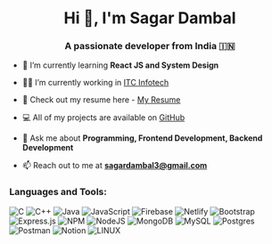 <h1 align="center">Hi 👋, I'm Sagar Dambal</h1>
<h3 align="center">A passionate developer from India 🇮🇳 </h3>

<!-- <p align="left"> <img src="https://komarev.com/ghpvc/?username=chandansgowda&label=Profile%20views&color=0e75b6&style=flat" alt="chandansgowda" /> </p> -->

- 🌱 I’m currently learning **React JS and System Design**

- 👨‍💻 I’m currently working in [ITC Infotech](https://www.itcinfotech.com/)

- 📑 Check out my resume here - [My Resume](https://drive.google.com/file/d/1Eoa_2pHYyJLPQPMCSkMiTyAUHdPuY7CT/view?usp=sharing)

- 💻 All of my projects are available on [GitHub](https://github.com/Sagar-Dambal3)
<!-- - 📽️ I regularly upload videos on  [My Youtube  Channel](https://www.youtube.com/channel/UCXsJfVdrjqJUj6W291InuTg) -->
- 💬 Ask me about **Programming, Frontend Development, Backend Development**

- 📫 Reach out to me at **sagardambal3@gmail.com**

<h3 align="left">Languages and Tools:</h3>


![C](https://img.shields.io/badge/c-%2300599C.svg?style=flat&logo=c&logoColor=white) ![C++](https://img.shields.io/badge/c++-%2300599C.svg?style=flat&logo=c%2B%2B&logoColor=white) ![Java]() ![JavaScript](https://img.shields.io/badge/javascript-%23323330.svg?style=flat&logo=javascript&logoColor=%23F7DF1E) ![Firebase](https://img.shields.io/badge/firebase-%23039BE5.svg?style=flat&logo=firebase) ![Netlify](https://img.shields.io/badge/netlify-%23000000.svg?style=flat&logo=netlify&logoColor=#00C7B7) ![Bootstrap](https://img.shields.io/badge/bootstrap-%23563D7C.svg?style=flat&logo=bootstrap&logoColor=white) ![Express.js](https://img.shields.io/badge/express.js-%23404d59.svg?style=flat&logo=express&logoColor=%2361DAFB) ![NPM](https://img.shields.io/badge/NPM-%23000000.svg?style=flat&logo=npm&logoColor=white) ![NodeJS](https://img.shields.io/badge/node.js-6DA55F?style=flat&logo=node.js&logoColor=white) ![MongoDB](https://img.shields.io/badge/MongoDB-%234ea94b.svg?style=flat&logo=mongodb&logoColor=white) ![MySQL](https://img.shields.io/badge/mysql-%2300f.svg?style=flat&logo=mysql&logoColor=white) ![Postgres](https://img.shields.io/badge/postgres-%23316192.svg?style=flat&logo=postgresql&logoColor=white) ![Postman](https://img.shields.io/badge/Postman-FF6C37?style=flat&logo=postman&logoColor=white) ![Notion](https://img.shields.io/badge/Notion-%23000000.svg?style=flat&logo=notion&logoColor=white) ![LINUX](https://img.shields.io/badge/Linux-FCC624?style=flat&logo=linux&logoColor=black)

<br><br>


